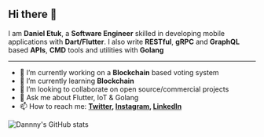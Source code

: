 ## Hi there 👋

I am **Daniel Etuk**, a **Software Engineer** skilled in developing mobile applications with **Dart/Flutter**. I also write **RESTful**, **gRPC** and **GraphQL** based **APIs**, **CMD** tools and utilities with **Golang** 

---

- 🔭 I’m currently working on a **Blockchain** based voting system
- 🌱 I’m currently learning **Blockchain**
- 👯 I’m looking to collaborate on open source/commercial projects
- 💬 Ask me about Flutter, IoT & Golang
- 📫 How to reach me:
  **[Twitter](https://twitter.com/0xdanny), [Instagram](https://instagram.com/danny.leo12), [LinkedIn](https://www.linkedin.com/in/daniel-etuk-a97683206)**
  
![Dannny's GitHub stats](https://github-readme-stats.vercel.app/api?username=0xdanny&count_private=true&show_icons=true&hide_border=true&theme=dark)

